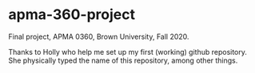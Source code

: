 # apma-360-project

Final project, APMA 0360, Brown University, Fall 2020.

Thanks to Holly who help me set up my first (working) github repository. She physically typed the name of this repository, among other things.

